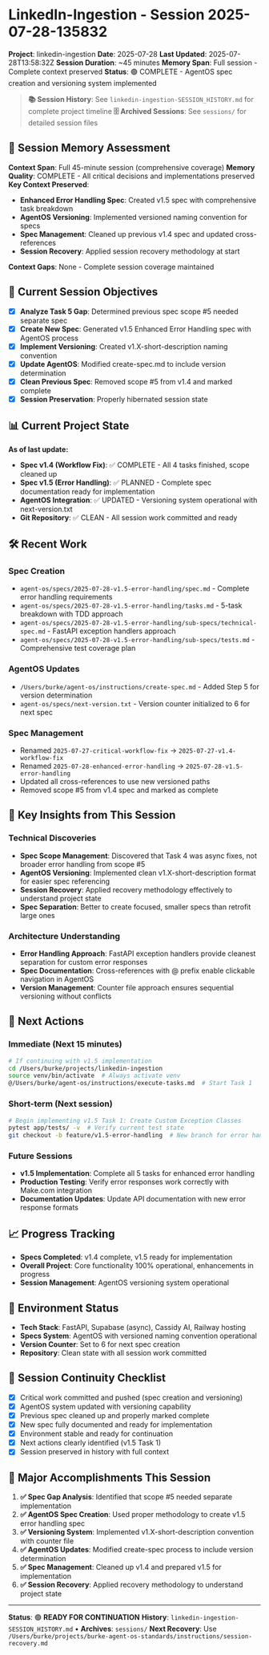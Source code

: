 # LinkedIn-Ingestion - Session 2025-07-28-135832
**Project**: linkedin-ingestion
**Date**: 2025-07-28
**Last Updated**: 2025-07-28T13:58:32Z
**Session Duration**: ~45 minutes
**Memory Span**: Full session - Complete context preserved
**Status**: 🟢 COMPLETE - AgentOS spec creation and versioning system implemented

> **📚 Session History**: See `linkedin-ingestion-SESSION_HISTORY.md` for complete project timeline
> **🗄️ Archived Sessions**: See `sessions/` for detailed session files

## 🧠 **Session Memory Assessment**
**Context Span**: Full 45-minute session (comprehensive coverage)
**Memory Quality**: COMPLETE - All critical decisions and implementations preserved
**Key Context Preserved**:
- **Enhanced Error Handling Spec**: Created v1.5 spec with comprehensive task breakdown
- **AgentOS Versioning**: Implemented versioned naming convention for specs
- **Spec Management**: Cleaned up previous v1.4 spec and updated cross-references
- **Session Recovery**: Applied session recovery methodology at start

**Context Gaps**: None - Complete session coverage maintained

## 🎯 **Current Session Objectives**
- [x] **Analyze Task 5 Gap**: Determined previous spec scope #5 needed separate spec
- [x] **Create New Spec**: Generated v1.5 Enhanced Error Handling spec with AgentOS process
- [x] **Implement Versioning**: Created v1.X-short-description naming convention
- [x] **Update AgentOS**: Modified create-spec.md to include version determination
- [x] **Clean Previous Spec**: Removed scope #5 from v1.4 and marked complete
- [x] **Session Preservation**: Properly hibernated session state

## 📊 **Current Project State**
**As of last update:**
- **Spec v1.4 (Workflow Fix)**: ✅ COMPLETE - All 4 tasks finished, scope cleaned up
- **Spec v1.5 (Error Handling)**: ✅ PLANNED - Complete spec documentation ready for implementation
- **AgentOS Integration**: ✅ UPDATED - Versioning system operational with next-version.txt
- **Git Repository**: ✅ CLEAN - All session work committed and ready

## 🛠️ **Recent Work**

### Spec Creation
- `agent-os/specs/2025-07-28-v1.5-error-handling/spec.md` - Complete error handling requirements
- `agent-os/specs/2025-07-28-v1.5-error-handling/tasks.md` - 5-task breakdown with TDD approach
- `agent-os/specs/2025-07-28-v1.5-error-handling/sub-specs/technical-spec.md` - FastAPI exception handlers approach
- `agent-os/specs/2025-07-28-v1.5-error-handling/sub-specs/tests.md` - Comprehensive test coverage plan

### AgentOS Updates
- `/Users/burke/agent-os/instructions/create-spec.md` - Added Step 5 for version determination
- `agent-os/specs/next-version.txt` - Version counter initialized to 6 for next spec

### Spec Management
- Renamed `2025-07-27-critical-workflow-fix` → `2025-07-27-v1.4-workflow-fix`
- Renamed `2025-07-28-enhanced-error-handling` → `2025-07-28-v1.5-error-handling`
- Updated all cross-references to use new versioned paths
- Removed scope #5 from v1.4 spec and marked as complete

## 🧠 **Key Insights from This Session**

### Technical Discoveries
- **Spec Scope Management**: Discovered that Task 4 was async fixes, not broader error handling from scope #5
- **AgentOS Versioning**: Implemented clean v1.X-short-description format for easier spec referencing
- **Session Recovery**: Applied recovery methodology effectively to understand project state
- **Spec Separation**: Better to create focused, smaller specs than retrofit large ones

### Architecture Understanding
- **Error Handling Approach**: FastAPI exception handlers provide cleanest separation for custom error responses
- **Spec Documentation**: Cross-references with @ prefix enable clickable navigation in AgentOS
- **Version Management**: Counter file approach ensures sequential versioning without conflicts

## 🚀 **Next Actions**

### Immediate (Next 15 minutes)
```bash
# If continuing with v1.5 implementation
cd /Users/burke/projects/linkedin-ingestion
source venv/bin/activate  # Always activate venv
@/Users/burke/agent-os/instructions/execute-tasks.md  # Start Task 1
```

### Short-term (Next session)
```bash
# Begin implementing v1.5 Task 1: Create Custom Exception Classes
pytest app/tests/ -v  # Verify current test state
git checkout -b feature/v1.5-error-handling  # New branch for error handling work
```

### Future Sessions
- **v1.5 Implementation**: Complete all 5 tasks for enhanced error handling
- **Production Testing**: Verify error responses work correctly with Make.com integration
- **Documentation Updates**: Update API documentation with new error response formats

## 📈 **Progress Tracking**
- **Specs Completed**: v1.4 complete, v1.5 ready for implementation
- **Overall Project**: Core functionality 100% operational, enhancements in progress
- **Session Management**: AgentOS versioning system operational

## 🔧 **Environment Status**
- **Tech Stack**: FastAPI, Supabase (async), Cassidy AI, Railway hosting
- **Specs System**: AgentOS with versioned naming convention operational
- **Version Counter**: Set to 6 for next spec creation
- **Repository**: Clean state with all session work committed

## 🔄 **Session Continuity Checklist**
- [x] Critical work committed and pushed (spec creation and versioning)
- [x] AgentOS system updated with versioning capability
- [x] Previous spec cleaned up and properly marked complete
- [x] New spec fully documented and ready for implementation
- [x] Environment stable and ready for continuation
- [x] Next actions clearly identified (v1.5 Task 1)
- [x] Session preserved in history with full context

## 🎉 **Major Accomplishments This Session**
1. **✅ Spec Gap Analysis**: Identified that scope #5 needed separate implementation
2. **✅ AgentOS Spec Creation**: Used proper methodology to create v1.5 error handling spec
3. **✅ Versioning System**: Implemented v1.X-short-description convention with counter file
4. **✅ AgentOS Updates**: Modified create-spec process to include version determination
5. **✅ Spec Management**: Cleaned up v1.4 and prepared v1.5 for implementation
6. **✅ Session Recovery**: Applied recovery methodology to understand project state

---
**Status**: 🟢 **READY FOR CONTINUATION**
**History**: `linkedin-ingestion-SESSION_HISTORY.md` • **Archives**: `sessions/`
**Next Recovery**: Use `/Users/burke/projects/burke-agent-os-standards/instructions/session-recovery.md`
